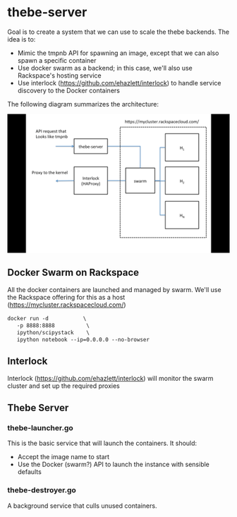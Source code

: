 # thebe-server

Goal is to create a system that we can use to scale the thebe backends.  The idea is to:

* Mimic the tmpnb API for spawning an image, except that we can also spawn a specific container
* Use docker swarm as a backend; in this case, we'll also use Rackspace's hosting service
* Use interlock (https://github.com/ehazlett/interlock) to handle service discovery to the Docker containers

The following diagram summarizes the architecture:

![Architecture](public/images/architecture.png)


## Docker Swarm on Rackspace

All the docker containers are launched and managed by swarm.  We'll use the Rackspace offering for this as a host (https://mycluster.rackspacecloud.com/)

```
docker run -d           \
   -p 8888:8888          \
   ipython/scipystack    \
   ipython notebook --ip=0.0.0.0 --no-browser
```

## Interlock

Interlock (https://github.com/ehazlett/interlock) will monitor the swarm cluster and set up the required proxies

## Thebe Server

### thebe-launcher.go

This is the basic service that will launch the containers.  It should:

* Accept the image name to start
* Use the Docker (swarm?) API to launch the instance with sensible defaults

### thebe-destroyer.go

A background service that culls unused containers.
